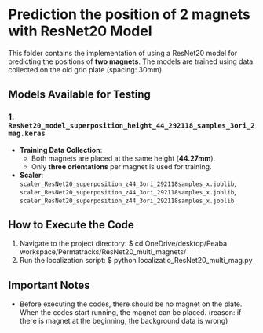 # Prediction the position of 2 magnets with ResNet20 Model

This folder contains the implementation of using a ResNet20 model for predicting the positions of **two magnets**. The models are trained using data collected on the old grid plate (spacing: 30mm).

## Models Available for Testing

### 1. `ResNet20_model_superposition_height_44_292118_samples_3ori_2mag.keras`
- **Training Data Collection**: 
  - Both magnets are placed at the same height (**44.27mm**).
  - Only **three orientations** per magnet is used for training.
- **Scaler**: `scaler_ResNet20_superposition_z44_3ori_292118samples_x.joblib`, `scaler_ResNet20_superposition_z44_3ori_292118samples_x.joblib`, `scaler_ResNet20_superposition_z44_3ori_292118samples_x.joblib`

## How to Execute the Code

1. Navigate to the project directory:
   $ cd OneDrive/desktop/Peaba workspace/Permatracks/ResNet20_multi_magnets/
3. Run the localization script:
   $ python localizatio_ResNet20_multi_mag.py

## Important Notes
- Before executing the codes, there should be no magnet on the plate. When the codes start running, the magnet can be placed. (reason: if there is magnet at the beginning, the background data is wrong)


